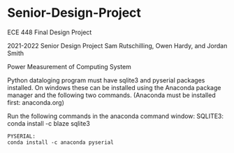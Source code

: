 # Senior-Design-Project
ECE 448 Final Design Project


2021-2022 Senior Design Project 
Sam Rutschilling, Owen Hardy, and Jordan Smith

Power Measurement of Computing System



Python dataloging program must have sqlite3 and pyserial packages installed.
On windows these can be installed using the Anaconda package manager and the following two commands.
(Anaconda must be installed first: anaconda.org)

Run the following commands in the anaconda command window:
    SQLITE3:
    conda install -c blaze sqlite3

    PYSERIAL:
    conda install -c anaconda pyserial

